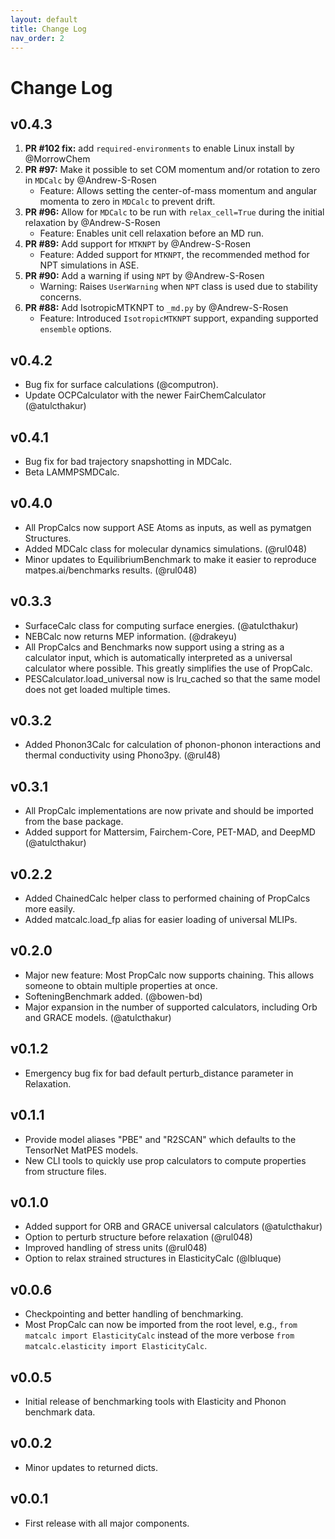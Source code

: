 ```yaml
---
layout: default
title: Change Log
nav_order: 2
---
```


# Change Log

## v0.4.3
1. **PR #102 fix:** add `required-environments` to enable Linux install by @MorrowChem
2. **PR #97:** Make it possible to set COM momentum and/or rotation to zero in `MDCalc` by @Andrew-S-Rosen
   - Feature: Allows setting the center-of-mass momentum and angular momenta to zero in `MDCalc` to prevent drift.
3. **PR #96:** Allow for `MDCalc` to be run with `relax_cell=True` during the initial relaxation by @Andrew-S-Rosen
   - Feature: Enables unit cell relaxation before an MD run.
4. **PR #89:** Add support for `MTKNPT` by @Andrew-S-Rosen
   - Feature: Added support for `MTKNPT`, the recommended method for NPT simulations in ASE.
5. **PR #90:** Add a warning if using `NPT` by @Andrew-S-Rosen
    - Warning: Raises `UserWarning` when `NPT` class is used due to stability concerns.
6. **PR #88:** Add IsotropicMTKNPT to `_md.py` by @Andrew-S-Rosen
    - Feature: Introduced `IsotropicMTKNPT` support, expanding supported `ensemble` options.

## v0.4.2
- Bug fix for surface calculations (@computron).
- Update OCPCalculator with the newer FairChemCalculator (@atulcthakur)

## v0.4.1
- Bug fix for bad trajectory snapshotting in MDCalc.
- Beta LAMMPSMDCalc.

## v0.4.0
- All PropCalcs now support ASE Atoms as inputs, as well as pymatgen Structures.
- Added MDCalc class for molecular dynamics simulations. (@rul048)
- Minor updates to EquilibriumBenchmark to make it easier to reproduce matpes.ai/benchmarks results.  (@rul048)

## v0.3.3
- SurfaceCalc class for computing surface energies. (@atulcthakur)
- NEBCalc now returns MEP information. (@drakeyu)
- All PropCalcs and Benchmarks now support using a string as a calculator input, which is automatically interpreted as
  a universal calculator where possible. This greatly simplifies the use of PropCalc.
- PESCalculator.load_universal now is lru_cached so that the same model does not get loaded multiple times.

## v0.3.2
- Added Phonon3Calc for calculation of phonon-phonon interactions and thermal conductivity using Phono3py. (@rul48)

## v0.3.1
- All PropCalc implementations are now private and should be imported from the base package.
- Added support for Mattersim, Fairchem-Core, PET-MAD, and DeepMD (@atulcthakur)

## v0.2.2
- Added ChainedCalc helper class to performed chaining of PropCalcs more easily.
- Added matcalc.load_fp alias for easier loading of universal MLIPs.

## v0.2.0
- Major new feature: Most PropCalc now supports chaining. This allows someone to obtain multiple properties at once.
- SofteningBenchmark added. (@bowen-bd)
- Major expansion in the number of supported calculators, including Orb and GRACE models. (@atulcthakur)

## v0.1.2
- Emergency bug fix for bad default perturb_distance parameter in Relaxation.

## v0.1.1
- Provide model aliases "PBE" and "R2SCAN" which defaults to the TensorNet MatPES models.
- New CLI tools to quickly use prop calculators to compute properties from structure files.

## v0.1.0
- Added support for ORB and GRACE universal calculators (@atulcthakur)
- Option to perturb structure before relaxation (@rul048)
- Improved handling of stress units (@rul048)
- Option to relax strained structures in ElasticityCalc (@lbluque)

## v0.0.6
- Checkpointing and better handling of benchmarking.
- Most PropCalc can now be imported from the root level, e.g., `from matcalc import ElasticityCalc` instead of the more
  verbose `from matcalc.elasticity import ElasticityCalc`.

## v0.0.5

- Initial release of benchmarking tools with Elasticity and Phonon benchmark data.

## v0.0.2

- Minor updates to returned dicts.

## v0.0.1

- First release with all major components.
